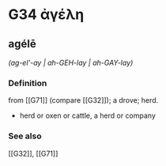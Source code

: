 # G34 ἀγέλη

## agélē

_(ag-el'-ay | ah-GEH-lay | ah-GAY-lay)_

### Definition

from [[G71]] (compare [[G32]]); a drove; herd.

- herd or oxen or cattle, a herd or company

### See also

[[G32]], [[G71]]

